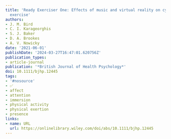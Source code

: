```yaml
---
title: 'Ready Exerciser One: Effects of music and virtual reality on cycle ergometer
  exercise'
authors:
- J. M. Bird
- C. I. Karageorghis
- S. J. Baker
- D. A. Brookes
- A. V. Nowicky
date: '2021-06-01'
publishDate: '2024-03-27T16:47:01.620756Z'
publication_types:
- article-journal
publication: '*British Journal of Health Psychology*'
doi: 10.1111/bjhp.12445
tags:
- '#nosource'
- ✅
- affect
- attention
- immersion
- physical activity
- physical exertion
- presence
links:
- name: URL
  url: https://onlinelibrary.wiley.com/doi/abs/10.1111/bjhp.12445
---
```

